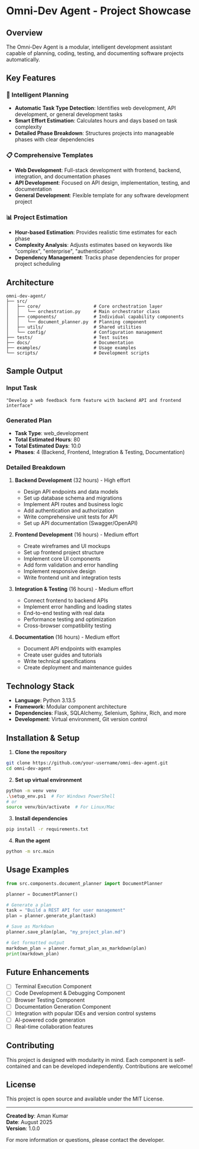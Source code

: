 # Omni-Dev Agent - Project Showcase

## Overview
The Omni-Dev Agent is a modular, intelligent development assistant capable of planning, coding, testing, and documenting software projects automatically.

## Key Features

### 🧠 Intelligent Planning
- **Automatic Task Type Detection**: Identifies web development, API development, or general development tasks
- **Smart Effort Estimation**: Calculates hours and days based on task complexity
- **Detailed Phase Breakdown**: Structures projects into manageable phases with clear dependencies

### 📋 Comprehensive Templates
- **Web Development**: Full-stack development with frontend, backend, integration, and documentation phases
- **API Development**: Focused on API design, implementation, testing, and documentation
- **General Development**: Flexible template for any software development project

### 📊 Project Estimation
- **Hour-based Estimation**: Provides realistic time estimates for each phase
- **Complexity Analysis**: Adjusts estimates based on keywords like "complex", "enterprise", "authentication"
- **Dependency Management**: Tracks phase dependencies for proper project scheduling

## Architecture

```
omni-dev-agent/
├── src/
│   ├── core/                    # Core orchestration layer
│   │   └── orchestration.py     # Main orchestrator class
│   ├── components/              # Individual capability components
│   │   └── document_planner.py  # Planning component
│   ├── utils/                   # Shared utilities
│   └── config/                  # Configuration management
├── tests/                       # Test suites
├── docs/                        # Documentation
├── examples/                    # Usage examples
└── scripts/                     # Development scripts
```

## Sample Output

### Input Task
```
"Develop a web feedback form feature with backend API and frontend interface"
```

### Generated Plan
- **Task Type**: web_development
- **Total Estimated Hours**: 80
- **Total Estimated Days**: 10.0
- **Phases**: 4 (Backend, Frontend, Integration & Testing, Documentation)

### Detailed Breakdown
1. **Backend Development** (32 hours) - High effort
   - Design API endpoints and data models
   - Set up database schema and migrations
   - Implement API routes and business logic
   - Add authentication and authorization
   - Write comprehensive unit tests for API
   - Set up API documentation (Swagger/OpenAPI)

2. **Frontend Development** (16 hours) - Medium effort
   - Create wireframes and UI mockups
   - Set up frontend project structure
   - Implement core UI components
   - Add form validation and error handling
   - Implement responsive design
   - Write frontend unit and integration tests

3. **Integration & Testing** (16 hours) - Medium effort
   - Connect frontend to backend APIs
   - Implement error handling and loading states
   - End-to-end testing with real data
   - Performance testing and optimization
   - Cross-browser compatibility testing

4. **Documentation** (16 hours) - Medium effort
   - Document API endpoints with examples
   - Create user guides and tutorials
   - Write technical specifications
   - Create deployment and maintenance guides

## Technology Stack
- **Language**: Python 3.13.5
- **Framework**: Modular component architecture
- **Dependencies**: Flask, SQLAlchemy, Selenium, Sphinx, Rich, and more
- **Development**: Virtual environment, Git version control

## Installation & Setup

1. **Clone the repository**
```bash
git clone https://github.com/your-username/omni-dev-agent.git
cd omni-dev-agent
```

2. **Set up virtual environment**
```bash
python -m venv venv
.\setup_env.ps1  # For Windows PowerShell
# or
source venv/bin/activate  # For Linux/Mac
```

3. **Install dependencies**
```bash
pip install -r requirements.txt
```

4. **Run the agent**
```bash
python -m src.main
```

## Usage Examples

```python
from src.components.document_planner import DocumentPlanner

planner = DocumentPlanner()

# Generate a plan
task = "Build a REST API for user management"
plan = planner.generate_plan(task)

# Save as Markdown
planner.save_plan(plan, "my_project_plan.md")

# Get formatted output
markdown_plan = planner.format_plan_as_markdown(plan)
print(markdown_plan)
```

## Future Enhancements
- [ ] Terminal Execution Component
- [ ] Code Development & Debugging Component
- [ ] Browser Testing Component
- [ ] Documentation Generation Component
- [ ] Integration with popular IDEs and version control systems
- [ ] AI-powered code generation
- [ ] Real-time collaboration features

## Contributing
This project is designed with modularity in mind. Each component is self-contained and can be developed independently. Contributions are welcome!

## License
This project is open source and available under the MIT License.

---

**Created by**: Aman Kumar  
**Date**: August 2025  
**Version**: 1.0.0  

For more information or questions, please contact the developer.
